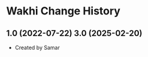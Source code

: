Wakhi Change History
====================

1.0 (2022-07-22)
3.0 (2025-02-20)
----------------
* Created by Samar
